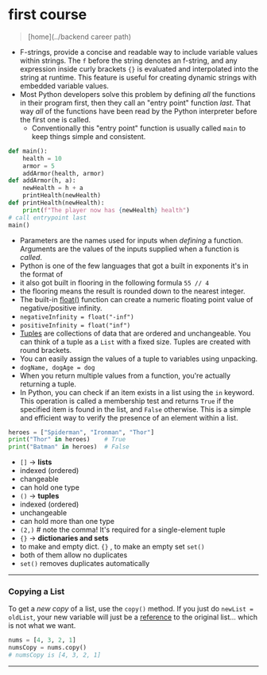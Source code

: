 # first course 

> [home](../backend career path)

- F-strings, provide a concise and readable way to include variable values within strings. The `f` before the string denotes an f-string, and any expression inside curly brackets `{}` is evaluated and interpolated into the string at runtime. This feature is useful for creating dynamic strings with embedded variable values.
- Most Python developers solve this problem by defining _all_ the functions in their program first, then they call an "entry point" function _last_. That way _all_ of the functions have been read by the Python interpreter before the first one is called.
	- Conventionally this "entry point" function is usually called `main` to keep things simple and consistent.

```python
def main():
    health = 10
    armor = 5
    addArmor(health, armor)
def addArmor(h, a):
    newHealth = h + a
    printHealth(newHealth)
def printHealth(newHealth):
    print(f"The player now has {newHealth} health")
# call entrypoint last
main()
```
- Parameters are the names used for inputs when _defining_ a function. Arguments are the values of the inputs supplied when a function is _called_.
- Python is one of the few languages that got a built in exponents it's in the format of 
- it also got built in flooring in the following formula `55 // 4` 
- the flooring means the result is rounded down to the nearest integer.
- The built-in [float()](https://docs.python.org/3/library/functions.html#float) function can create a numeric floating point value of negative/positive infinity.
- `negativeInfinity = float("-inf")`
- `positiveInfinity = float("inf")`
- [Tuples](https://docs.python.org/3/library/stdtypes.html#typesseq-tuple) are collections of data that are ordered and unchangeable. You can think of a tuple as a `List` with a fixed size. Tuples are created with round brackets.
- You can easily assign the values of a tuple to variables using unpacking.
- `dogName, dogAge = dog` 
- When you return multiple values from a function, you're actually returning a tuple.
- In Python, you can check if an item exists in a list using the `in` keyword. This operation is called a membership test and returns `True` if the specified item is found in the list, and `False` otherwise. This is a simple and efficient way to verify the presence of an element within a list.
```python
heroes = ["Spiderman", "Ironman", "Thor"]
print("Thor" in heroes)    # True
print("Batman" in heroes)  # False
```
- `[]` -> **lists** 
- indexed (ordered)
- changeable 
- can hold one type
- `()` -> **tuples**
- indexed (ordered)
- unchangeable
- can hold more than one type 
- `(2,)` \# note the comma! It's required for a single-element tuple
- `{}` -> **dictionaries and sets** 
- to make and empty dict. `{}` , to make an empty set `set()`
- both of them allow no duplicates
- `set()` removes duplicates automatically 

---

### Copying a List

To get a _new copy_ of a list, use the `copy()` method. If you just do `newList = oldList`, your new variable will just be a [reference](https://en.wikipedia.org/wiki/Reference_\(computer_science\)) to the original list... which is not what we want.
```python
nums = [4, 3, 2, 1]
numsCopy = nums.copy()
# numsCopy is [4, 3, 2, 1]
```

---
